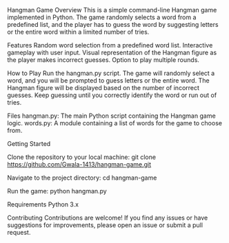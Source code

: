 Hangman Game
Overview
This is a simple command-line Hangman game implemented in Python. 
The game randomly selects a word from a predefined list, and the player has to guess the word by suggesting letters or the entire word within a limited number of tries.

Features
Random word selection from a predefined word list.
Interactive gameplay with user input.
Visual representation of the Hangman figure as the player makes incorrect guesses.
Option to play multiple rounds.

How to Play
Run the hangman.py script.
The game will randomly select a word, and you will be prompted to guess letters or the entire word.
The Hangman figure will be displayed based on the number of incorrect guesses.
Keep guessing until you correctly identify the word or run out of tries.

Files
hangman.py: The main Python script containing the Hangman game logic.
words.py: A module containing a list of words for the game to choose from.

Getting Started

Clone the repository to your local machine:
git clone https://github.com/Gwala-1413/hangman-game.git

Navigate to the project directory:
cd hangman-game

Run the game:
python hangman.py

Requirements
Python 3.x

Contributing
Contributions are welcome! If you find any issues or have suggestions for improvements, please open an issue or submit a pull request.
